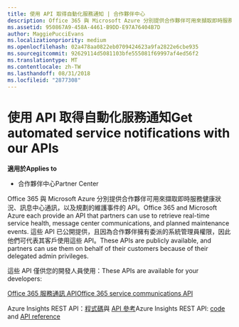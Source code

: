 ```yaml
---
title: 使用 API 取得自動化服務通知 | 合作夥伴中心
description: Office 365 與 Microsoft Azure 分別提供合作夥伴可用來擷取即時服務健康狀況、訊息中心通訊，以及規劃的維護事件的 API。
ms.assetid: 950867A9-458A-4461-B9DD-E97A76404B7D
author: MaggiePucciEvans
ms.localizationpriority: medium
ms.openlocfilehash: 02a478aa0822eb0709424623a9fa2822e6cbe935
ms.sourcegitcommit: 92629114d5081103bfe555081f69997af4ed56f2
ms.translationtype: MT
ms.contentlocale: zh-TW
ms.lasthandoff: 08/31/2018
ms.locfileid: "2877308"
---
```

# <a name="get-automated-service-notifications-with-our-apis"></a><span data-ttu-id="93f2b-103">使用 API 取得自動化服務通知</span><span class="sxs-lookup"><span data-stu-id="93f2b-103">Get automated service notifications with our APIs</span></span>

**<span data-ttu-id="93f2b-104">適用於</span><span class="sxs-lookup"><span data-stu-id="93f2b-104">Applies to</span></span>**

-  <span data-ttu-id="93f2b-105">合作夥伴中心</span><span class="sxs-lookup"><span data-stu-id="93f2b-105">Partner Center</span></span>

<span data-ttu-id="93f2b-106">Office 365 與 Microsoft Azure 分別提供合作夥伴可用來擷取即時服務健康狀況、訊息中心通訊，以及規劃的維護事件的 API。</span><span class="sxs-lookup"><span data-stu-id="93f2b-106">Office 365 and Microsoft Azure each provide an API that partners can use to retrieve real-time service health, message center communications, and planned maintenance events.</span></span> <span data-ttu-id="93f2b-107">這些 API 已公開提供，且因為合作夥伴擁有委派的系統管理員權限，因此他們可代表其客戶使用這些 API。</span><span class="sxs-lookup"><span data-stu-id="93f2b-107">These APIs are publicly available, and partners can use them on behalf of their customers because of their delegated admin privileges.</span></span>

<span data-ttu-id="93f2b-108">這些 API 僅供您的開發人員使用：</span><span class="sxs-lookup"><span data-stu-id="93f2b-108">These APIs are available for your developers:</span></span>

[<span data-ttu-id="93f2b-109">Office 365 服務通訊 API</span><span class="sxs-lookup"><span data-stu-id="93f2b-109">Office 365 service communications API</span></span>](http://go.microsoft.com/fwlink/p/?LinkId=616899)

<span data-ttu-id="93f2b-110">Azure Insights REST API：[程式碼](http://go.microsoft.com/fwlink/p/?LinkId=617299)與 [API 參考](http://go.microsoft.com/fwlink/p/?LinkId=617300)</span><span class="sxs-lookup"><span data-stu-id="93f2b-110">Azure Insights REST API: [code](http://go.microsoft.com/fwlink/p/?LinkId=617299) and [API reference](http://go.microsoft.com/fwlink/p/?LinkId=617300)</span></span>

 

 



